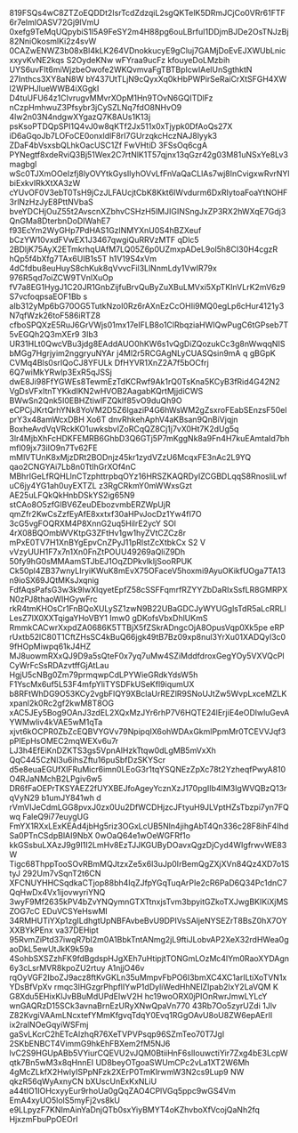819FSQs4wC8ZTZoEQDDt2IsrTcdZdzqiL2sgQKTelK5DRmJCjCo0VRr61FTF6r7eImlOASV72Gj9lVmU
0xefg9TeMqUQpybiS1l5A9FeSY2m4H88pg6ouLBrfuI1DDjmBJDe2OsTNJzBj82NniOkosmlKi2z4svW
0CAZwENWZ3b08xBl4kLK264VDnokkucyE9gCluj7GAMjDoEvEJXWUbLnicxxyvKvNE2kqs S2OydeKNw
wFYraa9ucFz kfouyeDoLMzbih UYS6uvFlt6miWjzbeOwofe2WKQvmvaFgTBTBpIcwIAelUnSgthktN
27Inthcs3XY8aN8W bY437UtTLjN9cQyxXq0kHbPWPirSeRaiCrXtSFGH4XW l2WPHJlueWWB4iXGgkI
D4tuUFU64z1CIvrugvMMvrXOpM1Hn9TOvN6GQITDlFz nCzpHmhwuZ3Pfsybr3jCySZLNq7fdO8NHvO9
4lw2n03N4ndgwXYgazQ7K8AUs1K13j psKsoPTDQpSPI1Q4vJ0w8qKTf2Jx511x0xTjypk0DfAoQs27X
iD6aGqoJb7LOFoCE0onxldlF8rI7GUrzqkcHczNAJ8lyyk3 ZDaF4bVsxsbQLhkOacUSC1Zf FwVHtiD
3FSsOq6cgA PYNegtf8xdeRviQ3Bj51Wex2C7rtNlK1T57qjnx13qGzr42g03M81uNSxYe8Lv3magbgl
wSc0TJXmOOeIzfj8lyOVYtkGysIlyhOVvLfFnVaQaCLlAs7wj8InCvigxwRvrNYlbiExkvIRkXtXA3zW
cYUvOF0V3ebT0TsH9jCzJLFAUcjtCbK8Kkt6IWvdurm6DxRIytoaFoaYtNOHF3rlNzHzJyE8PttNVbaS
bveYDCHjOuZ55t2AvscnXZbhvCSHzH5lMJIGINSngJxZP3RX2hWXqE7Gdj3QnGMa8DterbnDoDIWahE7
f93EcYm2WyGHp7PdHAS1GzlNMYXnU0S4hBZXeuf bCzYW10vxdFVwEX1J3467qwgiQuRRVzMTF qDlc5
2BDljK75AyX2ETmkrhqUAfM7LQ05Z6p0UZmxpADeL9ol5h8CI30H4cgzR hQp5f4bXfg7TAx6UIB1s5T
h1V19S4xVm 4dCfdbu8euHuyS8chKuk8qVvvcFil3LlNnmLdy1VwIR79x 976R5qd7oiZCW9TVnlXuOp
fV7a8EG1HygJ1C20JR1GnbZijfuBrvQuByZuXBuLMVxi5XpTKInVLrK2mV6z9 S7vcfoqpsaEOF1Bb s
aIb312yMp6bG70OG5TutkNzoI0Rz6rAXnEzCcOHIi9MQ0egLp6cHur4121y3N7qfWzk26toF586iRTZ8
cfboSPQXzE5RuJ6GrVWjs01mx17eIFLB8o1ClRbqziaHWIQwPugC6tGPseb7T5vEGQh2Q3mXEr9 3lb3
UR31HLt0QwcVBu3jdg8EAddAUO0hKW6s1vQgDiZQozukCc3g8nWwqqNISbMGg7Hgrjyim2nggryuNYAr
j4Ml2r5RCGAgNLyCUASQsin9mA  q gBGpK CVMq4Bls0srIQoCJ8YFULk DfHYVR1XnZ2A7f5bOCfrj
6Q7wiMkYRwlp3ExR5qJSSj dwE8Ji98FfYGWEs8TewmEzTdKCRwf9Ak1rQ0TsKna5KCyB3fRid4G42N2
VgDsVFxItnTYKkdIKN2wHVOB2AagabKQrtMjjdiCWS BWwSn2Qnk5I0EBHZtiwlFZQklf85vO9duQh9O
eCPCjJKrtQrhYNk8YoVM2D5Z6IgaziP4G6hWsWM2gZsxroFEabSEnzsF50elprY3x48amWcxDBH Xo6T
dnvRhkehAphV4aKBsan9QnBiVjqjn BoxheAvdVqVRckKO1uwksbvIZoRCqQZ8Cj1j7vX0Ht7K2dUg5q
3lr4MjbXhFcHDKFEMRB6GhbD3Q6GTj5P7mKggNk8a9Fn4H7kuEAmtaId7bhmfl09jx73iIO9n7Tv62FE
mMlVTUnK8xMjzDRt2BODnjz45kr1zydVZzU6McqxFE3nAc2L9YQ qao2CNGYAi7Lb8n0TtIhGrXOf4nC
MBhrIGeLfRQHLlnCTzphttrpbqOYz16HRSZKAQRDyIZCGBDLqqS8RnosliLwfuC6jy4YG1ah0uyEXTZL
z3RgCRkmY0mWWxsGzt AE25uLFQkQkHnbDSkYS2ig65N9 stCAo8O5zfGlBV6ZeuDEbozvmbERZWpUjR
qmZfr2KwCsZzfEyAfE8xxtxf30aHPvJocDz1Yw4fI7O 3cG5vgFOQRXM4P8XnnG2uq5HilrE2ycY SOl
4rX08BQOmbWVKtpG3ZFtHv1gw1hyZVtCZCz8r mPxE0TV7H1XnBYgEpvCnZPyJ11pRlstZcXtbkCx S2
V vVzyUUH1F7x7n1Xn0FnZtPOUU49269aQliZ9Dh 50fy9hG0sMMAamSTJbEJ1OqZDPkvlkIjSooRPUK
Ck50pl4ZB37wnyLIryiKWuK8mEvX75OFaceV5hoxmi9AyuOKikfUOga7TA13n9ioSX69JQtMKsJxqnig
FdfAqsPafsG3w3k9IwXIqyetEpfZ58cSSFFqmrfRZYYZbDaRIxSsfLR8GMRPXN0zPJ8thaoWIHGywFrc
rkR4tmKHOsCr1FnBQoXULySZ1zwN9B22UBaGDCJyWYUGglsTdR5aLcRRLlLesZ7lX0XXTqigaYHoVBY1
Imw0 gDKofsVbxDhlUKmS RmmkCACwrXxpdZA0686K5TTBjX5fZSkrADngcOjA8OpusVqp0Xk5pe eRP
rUxtb52lC80T1CftZHsSC4kBuQ66jgk49tB7Bz09xp8nul3YrXu01XADQyl3c0 9fHOpMiwpq61kJ4HZ
MJ8uowmRXxQJ9D9a5sQteF0x7yq7uMw4SZiMddfdroxGegYOy5VXVQcPlCyWrFcSsRDAzvtffGjAtLau
HgjU5cNBg0Zm79prmqwpCdLPYWieGRdkYdsW5h F1YscMx6uf5L53F4mfpYliTYSDFkUSeKfl9iqumUX
b8RFtWhDG9O53KCy2vgbFlQY9XBclaUrREZlR9SNoUJtZw5WvpLxceMZLKxpanl2k0Rc2gf2kwM8T8OG
xAC5JEy5Bog9OAnJ3zdEL2XQxMzJYr6rhP7V6HQTE24lErjiE4eODlwluGevAYWMwliv4kVAE5wM1qTa
xjvt6kOCPR0ZbZcEQBVYGVv79NpipqIX6ohWDAxGkmlPpmMr0TCEVVJqf3pPlEpHsOMEC2mqWEXv6u7r
LJ3h4EfEiKnDZKTS3gs5VpnAlHzkTtqw0dLgMB5mVxXh QqC445CzNl3u6ihsZftu16puSbfDzSKYScr
d5e8euaEGUfXlFRuMicr6imn0LEoG3r1tqYSQNEzZpXc78t2YzheqfPwyA810O4RJaNMchB2LPgiv6w5
DR6fFaOEPrTKSYAEZ2fUYXBEJfoAgeyYcznXzJ170pgIIb4IM3lgWVQBzQ13rqVyN29  b1umJY841wh
d rVmVIJeCdmLGG8pvxJ0zx0Uu2DfWCDHjzcJFtyuH9JLVptHZsTbzpi7yn7FQwq FaleQ9i77euygUG
FmYX1RXxLExKEAd4jbHg5riz3OGxLcUB5Nln4jihgAbT4Qn336c28F8ihF4IhdSa0PTnCSdpBlAI9NbX
0wOaQ64e1wOeWGFRf1o kkGSsbuLXAzJ9g9I1I2LmHv8EzTJJKGUByDOavxQgzDjCyd4WIgfrwvWE83W
Tigc68ThppTooSOvRBmMQJtzxZe5x6l3uJp0IrBemQgZXjXVn84Qz4XD7o1StyJ 292Um7vSqnT2t6CN
XFCNUYHHCSqdkaCTjop88bh4IqZJfpYGqTuqArPIe2cR6PaD6Q34Pc1dnC7QqHwDx4Vx1ijovwyriYNQ
3wyF9Mf2635kPV4bZvYNQymnGTXTtnxjsTvm3bpyitGZkoTXJwgBKIKiXjMSZOG7cC EDuVCSYeHswMI
34RMHUTiYXp1zgILdhgtUpNBFAvbeBvU9DPIVsSAljeNYSEZrT8BsZ0hX7OYXXBYkPEnx va37DEHipt
95RvmZiPtd37iwqR7bI2m0A1BbkTntANmg2jL9ftiJLobvAP2XeX32rdHWea0gaoDkL5ewUtJkK9k59a
4SohbSXSZzhFK9fdBgdspHJgXEh7uHtipjtTONGmLOzMc4lYm0RaoXYDAgn6y3cLsrMVR8kpoZU2rtuy
A1njjO46v rqOyVGF2IboZJ9acz8ftKvGKLn35uMmpvFbPO6I3bmXC4XC1arILtiXoTVN1xYDsBfVpXv
rmqc3lHGzgrPhpflIYwP1dDyliWedHhNElZIpab2lxY2LaVQM K G8Xdu5EHixKlJvBBuMdUPdEIwV2H
hc19woORX0jPIOnRwrJmwLYLcY wnGAQRzD15SCk3avnaBrnEzURyXNwQpaVn770 43Rb7Oo5zyrUZdi
1Jlv Z82KvgiVAAmLNcxtefYMmKfgvqTdqY0Evq1RGgOAvU8oU8ZW6epAErlI ix2ralNOeGqyiWSFmj
gaSvLKcrC2hETcAlzhqR76XeTVPVPsqp96SZmTeo70T7Jgl 2SKbENBCT4VimmG9hkEhFBXem2fM5NJ6
lvC2S9HGUpABb5VYiurCQEVU2vJQM0BtiiHnF6slIouwctiYir7Zxg4bE3LcpWqtk7Bn5wM3x8qHnnEI
UD8beyOTgoaSWUmCPc2vLa1XT2W6Mh 4gMcZLkfX2HwlyISPpNFzk2XErP0TmKlrwmW3N2cs9Lup9 NW
qkzR56qWyAxnyCN bXUscUnExKxNLiU a44tIO1IOHcxyyEur9rhoUa0gQqZAO4CPlVGq5ppc9wGS4Vm
EmA4xyUO5lolS5myFj2vs8kU e9LLpyzF7KNImAinYaDnjQTb0sxYiyBMYT4oKZhvboXfVcojQaNh2fq
HjxzmFbuPpOEOrI
